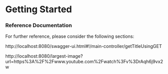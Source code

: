 # Getting Started

### Reference Documentation
For further reference, please consider the following sections:


http://localhost:8080/swagger-ui.html#!/main-controller/getTitleUsingGET

http://localhost:8080/largest-image?url=https%3A%2F%2Fwww.youtube.com%2Fwatch%3Fv%3DrAqh6j9vx2w

